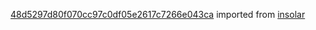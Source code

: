 [48d5297d80f070cc97c0df05e2617c7266e043ca](https://github.com/insolar/insolar/commit/48d5297d80f070cc97c0df05e2617c7266e043ca) imported from [insolar](https://github.com/insolar/insolar)
